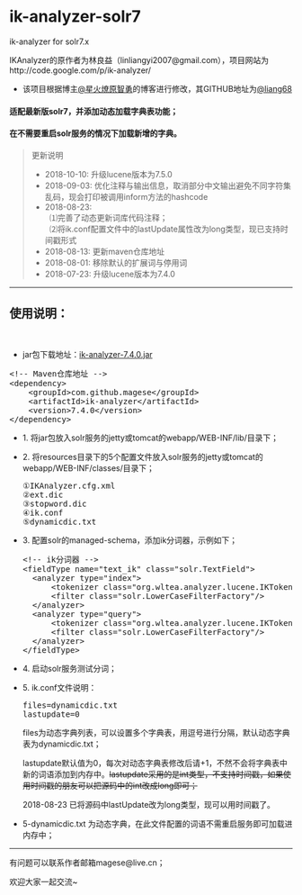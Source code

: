 # ik-analyzer-solr7
ik-analyzer for solr7.x
<p>IKAnalyzer的原作者为林良益（linliangyi2007@gmail.com），项目网站为http://code.google.com/p/ik-analyzer/</p>

* 该项目根据博主[@星火燎原智勇](http://www.cnblogs.com/liang1101/articles/6395016.html)的博客进行修改，其GITHUB地址为[@liang68](https://github.com/liang68)

<h4>适配最新版solr7，并添加动态加载字典表功能；</h4>
<h4>在不需要重启solr服务的情况下加载新增的字典。</h4>

>更新说明
>* 2018-10-10: 升级lucene版本为7.5.0
>* 2018-09-03: 优化注释与输出信息，取消部分中文输出避免不同字符集乱码，现会打印被调用inform方法的hashcode
>* 2018-08-23: 
<br>&nbsp;&nbsp;⑴完善了动态更新词库代码注释；
<br>&nbsp;&nbsp;⑵将ik.conf配置文件中的lastUpdate属性改为long类型，现已支持时间戳形式
>* 2018-08-13: 更新maven仓库地址
>* 2018-08-01: 移除默认的扩展词与停用词
>* 2018-07-23: 升级lucene版本为7.4.0

<hr>
<H2>使用说明：</H2><BR>

* jar包下载地址：[ik-analyzer-7.4.0.jar](http://central.maven.org/maven2/com/github/magese/ik-analyzer/7.4.0/ik-analyzer-7.4.0.jar)

<pre>
&lt;!-- Maven仓库地址 --&gt;
&lt;dependency&gt;
    &lt;groupId&gt;com.github.magese&lt;/groupId&gt;
    &lt;artifactId&gt;ik-analyzer&lt;/artifactId&gt;
    &lt;version&gt;7.4.0&lt;/version&gt;
&lt;/dependency&gt;
</pre>
<ul>
    <li>
        <p>1. 将jar包放入solr服务的jetty或tomcat的webapp/WEB-INF/lib/目录下；</p>
    </li>
    <li>
        <p>2. 将resources目录下的5个配置文件放入solr服务的jetty或tomcat的webapp/WEB-INF/classes/目录下；</p>
<pre>
①IKAnalyzer.cfg.xml
②ext.dic
③stopword.dic
④ik.conf
⑤dynamicdic.txt
</pre>
    </li>
    <li>
        <p>3. 配置solr的managed-schema，添加ik分词器，示例如下；</p>
<pre>
&lt;!-- ik分词器 --&gt;
&lt;fieldType name="text_ik" class="solr.TextField"&gt;
  &lt;analyzer type="index"&gt;
      &lt;tokenizer class="org.wltea.analyzer.lucene.IKTokenizerFactory" useSmart="false" conf="ik.conf"/&gt;
      &lt;filter class="solr.LowerCaseFilterFactory"/&gt;
  &lt;/analyzer&gt;
  &lt;analyzer type="query"&gt;
      &lt;tokenizer class="org.wltea.analyzer.lucene.IKTokenizerFactory" useSmart="true" conf="ik.conf"/&gt;
      &lt;filter class="solr.LowerCaseFilterFactory"/&gt;
  &lt;/analyzer&gt;
&lt;/fieldType&gt;
</pre>
    </li>
    <li>
        <p>4. 启动solr服务测试分词；</p>
    </li>
    <li>
        <p>5. ik.conf文件说明：</p>
<pre>
files=dynamicdic.txt
lastupdate=0
</pre>
        <p>files为动态字典列表，可以设置多个字典表，用逗号进行分隔，默认动态字典表为dynamicdic.txt；</p>
        <p>lastupdate默认值为0，每次对动态字典表修改后请+1，不然不会将字典表中新的词语添加到内存中。<s>lastupdate采用的是int类型，不支持时间戳，如果使用时间戳的朋友可以把源码中的int改成long即可；</s></p>
        <p>2018-08-23 已将源码中lastUpdate改为long类型，现可以用时间戳了。</p>
    </li>
    <li>
        <p>5-dynamicdic.txt 为动态字典，在此文件配置的词语不需重启服务即可加载进内存中；</p>
    </li>
</ul>
<hr>

<p>有问题可以联系作者邮箱magese@live.cn；</p>
<p>欢迎大家一起交流~</p>
